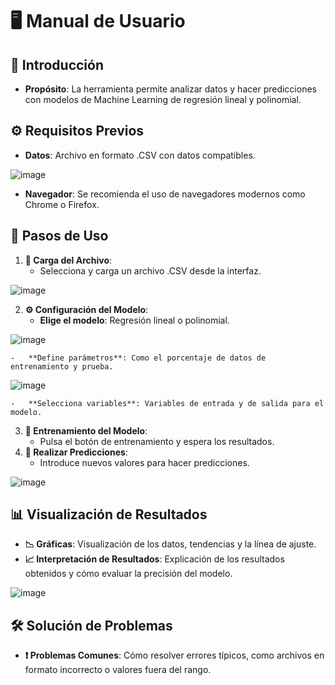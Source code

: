 
# 🖥️ Manual de Usuario

## 📝 Introducción

-   **Propósito**: La herramienta permite analizar datos y hacer predicciones con modelos de Machine Learning de regresión lineal y polinomial.

## ⚙️ Requisitos Previos

-   **Datos**: Archivo en formato .CSV con datos compatibles.

![image](https://github.com/user-attachments/assets/3e1e4e4b-c35f-43b3-990d-1cd3b981a1d5)


-   **Navegador**: Se recomienda el uso de navegadores modernos como Chrome o Firefox.

## 📐 Pasos de Uso

1.  **📂 Carga del Archivo**:
    -   Selecciona y carga un archivo .CSV desde la interfaz.
  
![image](https://github.com/user-attachments/assets/f74449f1-7078-494c-991d-830725f9701c)

2.  **⚙️ Configuración del Modelo**:
    -   **Elige el modelo**: Regresión lineal o polinomial.

![image](https://github.com/user-attachments/assets/5c1e725c-70ba-4e32-b43d-a3f93907fcdf)

    -   **Define parámetros**: Como el porcentaje de datos de entrenamiento y prueba.

![image](https://github.com/user-attachments/assets/733410f8-0f79-4a14-8eef-59b33b074d3e)

    
    -   **Selecciona variables**: Variables de entrada y de salida para el modelo.
3.  **🚀 Entrenamiento del Modelo**:
    -   Pulsa el botón de entrenamiento y espera los resultados.
4.  **🔮 Realizar Predicciones**:
    -   Introduce nuevos valores para hacer predicciones.

![image](https://github.com/user-attachments/assets/c3e96f50-49d2-479d-8f62-7be5f90bbf41)



## 📊 Visualización de Resultados

-   **📉 Gráficas**: Visualización de los datos, tendencias y la línea de ajuste.
-   **📈 Interpretación de Resultados**: Explicación de los resultados obtenidos y cómo evaluar la precisión del modelo.

![image](https://github.com/user-attachments/assets/3a40ac4d-7890-4cd5-bf2e-b1e97d2a606e)

## 🛠️ Solución de Problemas

-   **❗ Problemas Comunes**: Cómo resolver errores típicos, como archivos en formato incorrecto o valores fuera del rango.

